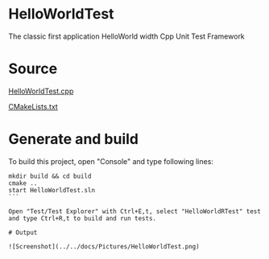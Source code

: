 # HelloWorldTest

The classic first application HelloWorld width Cpp Unit Test Framework

# Source

[HelloWorldTest.cpp](./HelloWorldTest.cpp)

[CMakeLists.txt](./CMakeLists.txt)

# Generate and build

To build this project, open "Console" and type following lines:

````
mkdir build && cd build
cmake .. 
start HelloWorldTest.sln
```

Open "Test/Test Explorer" with Ctrl+E,t, select "HelloWorldRTest" test and type Ctrl+R,t to build and run tests.

# Output

![Screenshot](../../docs/Pictures/HelloWorldTest.png)
